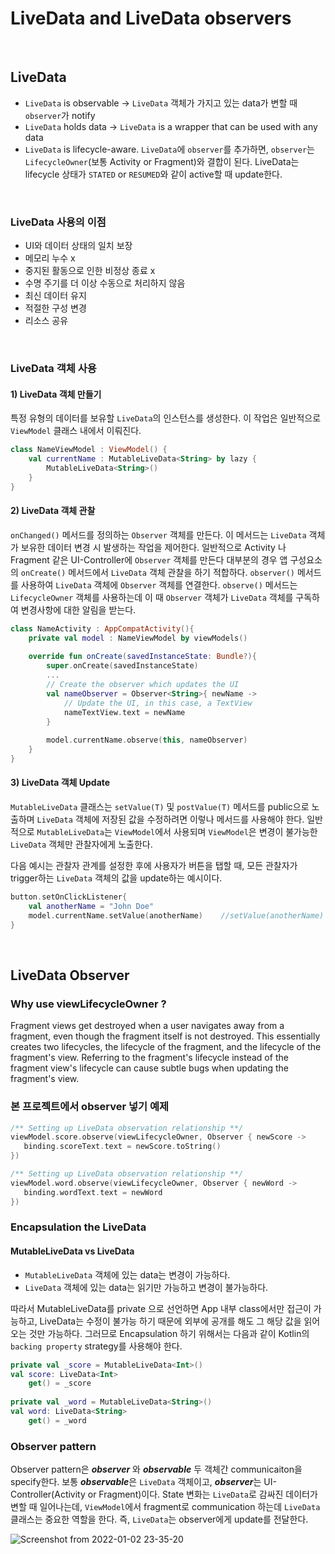 # LiveData and LiveData observers
</br> 

## LiveData
- ```LiveData``` is observable -> ```LiveData``` 객체가 가지고 있는 data가 변할 때 ```observer```가 notify
- ```LiveData``` holds data -> ```LiveData``` is a wrapper that can be used with any data
- ```LiveData``` is lifecycle-aware. ```LiveData```에 ```observer```를 추가하면, ```observer```는 ```LifecycleOwner```(보통 Activity or Fragment)와 결합이 된다. LiveData는 lifecycle 상태가 ```STATED``` or ```RESUMED```와 같이 active할 때 update한다.
</br>

### LiveData 사용의 이점
- UI와 데이터 상태의 일치 보장
- 메모리 누수 x 
- 중지된 활동으로 인한 비정상 종료 x
- 수명 주기를 더 이상 수동으로 처리하지 않음
- 최신 데이터 유지 
- 적절한 구성 변경
- 리소스 공유
</br>

### LiveData 객체 사용
#### 1) LiveData 객체 만들기
특정 유형의 데이터를 보유할 ```LiveData```의 인스턴스를 생성한다. 이 작업은 일반적으로 ```ViewModel``` 클래스 내에서 이뤄진다. 

```Kotlin
class NameViewModel : ViewModel() {
    val currentName : MutableLiveData<String> by lazy {         
        MutableLiveData<String>()     
    }
}
```

#### 2) LiveData 객체 관찰
```onChanged()``` 메서드를 정의하는 ```Observer``` 객체를 만든다. 이 메서드는 ```LiveData``` 객체가 보유한 데이터 변경 시 발생하는 작업을 제어한다. 일반적으로 Activity 나 Fragment 같은 UI-Controller에 ```Observer``` 객체를 만든다
대부분의 경우 앱 구성요소의 ```onCreate()``` 메서드에서 ```LiveData``` 객체 관찰을 하기 적합하다. ```observer()``` 메서드를 사용하여 ```LiveData``` 객체에 ```Observer``` 객체를 연결한다. 
```observe()``` 메서드는 ```LifecycleOwner``` 객체를 사용하는데 이 때 ```Observer``` 객체가 ```LiveData``` 객체를 구독하여 변경사항에 대한 알림을 받는다.


```Kotlin
class NameActivity : AppCompatActivity(){
    private val model : NameViewModel by viewModels()
    
    override fun onCreate(savedInstanceState: Bundle?){
        super.onCreate(savedInstanceState)
        ...
        // Create the observer which updates the UI
        val nameObserver = Observer<String>{ newName ->
            // Update the UI, in this case, a TextView
            nameTextView.text = newName
        }
        
        model.currentName.observe(this, nameObserver)
    }
}
```

#### 3) LiveData 객체 Update
```MutableLiveData``` 클래스는 ```setValue(T)``` 및 ```postValue(T)``` 메서드를 public으로 노출하며 ```LiveData``` 객체에 저장된 값을 수정하려면 이렇나 메서드를 사용해야 한다.
일반적으로 ```MutableLiveData```는 ```ViewModel```에서 사용되며 ```ViewModel```은 변경이 불가능한 ```LiveData``` 객체만 관찰자에게 노출한다.

다음 예시는 관찰자 관계를 설정한 후에 사용자가 버튼을 탭할 때, 모든 관찰자가 trigger하는 ```LiveData``` 객체의 값을 update하는 예시이다.

```Kotlin
button.setOnClickListener{
    val anotherName = "John Doe"
    model.currentName.setValue(anotherName)    //setValue(anotherName) -> onChanged() 호출
}
```
</br>

## LiveData Observer
### Why use viewLifecycleOwner ? 
Fragment views get destroyed when a user navigates away from a fragment, even though the fragment itself is not destroyed. This essentially creates two lifecycles, 
the lifecycle of the fragment, and the lifecycle of the fragment's view. Referring to the fragment's lifecycle instead of the fragment view's lifecycle can cause subtle bugs when updating the fragment's view. 


### 본 프로젝트에서 observer 넣기 예제

```Kotlin
/** Setting up LiveData observation relationship **/
viewModel.score.observe(viewLifecycleOwner, Observer { newScore ->
   binding.scoreText.text = newScore.toString()
})

/** Setting up LiveData observation relationship **/
viewModel.word.observe(viewLifecycleOwner, Observer { newWord ->
   binding.wordText.text = newWord
})
```

### Encapsulation the LiveData

#### MutableLiveData vs LiveData
- ```MutableLiveData``` 객체에 있는 data는 변경이 가능하다.
- ```LiveData``` 객체에 있는 data는 읽기만 가능하고 변경이 불가능하다.

따라서 MutableLiveData를 private 으로 선언하면 App 내부 class에서만 접근이 가능하고, LiveData는 수정이 불가능 하기 때문에 외부에 공개를 해도 그 해당 값을 읽어오는 것만 가능하다. 그러므로
Encapsulation 하기 위해서는 다음과 같이 Kotlin의 ```backing property``` strategy를 사용해야 한다.

```Kotlin
private val _score = MutableLiveData<Int>()
val score: LiveData<Int>
    get() = _score
    
private val _word = MutableLiveData<String>()
val word: LiveData<String>
    get() = _word
```

### Observer pattern
Observer pattern은 ***observer*** 와 ***observable*** 두 객체간 communicaiton을 specify한다. 보통 ***observable***은 ```LiveData``` 객체이고, ***observer***는 UI-Controller(Activity or Fragment)이다.
State 변화는 ```LiveData```로 감싸진 데이터가 변할 때 일어나는데, ```ViewModel```에서 fragment로 communication 하는데 ```LiveData``` 클래스는 중요한 역할을 한다.
즉, ```LiveData```는 observer에게 update를 전달한다.

![Screenshot from 2022-01-02 23-35-20](https://user-images.githubusercontent.com/77181865/147879169-cb5b1c16-7603-4678-8d3f-3f105e459f8d.png)
</br>






